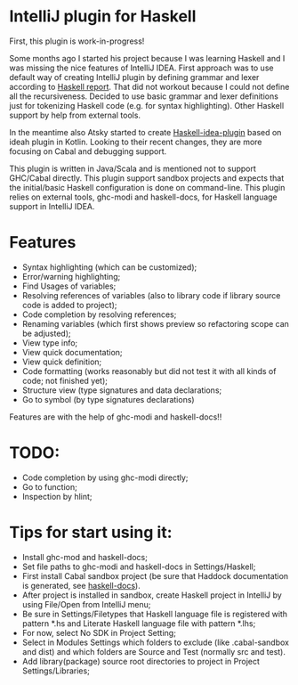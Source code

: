 # IntelliJ plugin for Haskell

First, this plugin is work-in-progress!

Some months ago I started his project because I was learning Haskell and I was missing the nice features of IntelliJ IDEA. First approach
 was to use default way of creating IntelliJ plugin by defining grammar and lexer according to
  [Haskell report](http://www.haskell.org/onlinereport/haskell2010/haskellch10.html). That did not workout because I could not define all 
  the recursiveness. Decided to use basic grammar and lexer definitions just for tokenizing Haskell code (e.g. for syntax highlighting). 
  Other Haskell support by help from external tools.

In the meantime also Atsky started to create [Haskell-idea-plugin](https://github.com/Atsky/haskell-idea-plugin) based on ideah plugin in Kotlin. 
 Looking to their recent changes, they are more focusing on Cabal and debugging support.
 
This plugin is written in Java/Scala and is mentioned not to support GHC/Cabal directly. This plugin support sandbox projects
and expects that the initial/basic Haskell configuration is done on command-line. This plugin relies on external tools,
 ghc-modi and haskell-docs, for Haskell language support in IntelliJ IDEA.

# Features
- Syntax highlighting (which can be customized);
- Error/warning highlighting;
- Find Usages of variables;
- Resolving references of variables (also to library code if library source code is added to project);
- Code completion by resolving references;
- Renaming variables (which first shows preview so refactoring scope can be adjusted);
- View type info;
- View quick documentation;
- View quick definition;
- Code formatting (works reasonably but did not test it with all kinds of code; not finished yet);
- Structure view (type signatures and data declarations;
- Go to symbol (by type signatures declarations)

Features are with the help of ghc-modi and haskell-docs!!

# TODO:
- Code completion by using ghc-modi directly;
- Go to function;
- Inspection by hlint;

# Tips for start using it:
- Install ghc-mod and haskell-docs;
- Set file paths to ghc-modi and haskell-docs in Settings/Haskell;
- First install Cabal sandbox project (be sure that Haddock documentation is generated, see [haskell-docs](https://github.com/chrisdone/haskell-docs)). 
- After project is installed in sandbox, create Haskell project in IntelliJ by using File/Open from IntelliJ menu;
- Be sure in Settings/Filetypes that Haskell language file is registered with pattern *.hs and Literate Haskell language file with pattern *.lhs; 
- For now, select No SDK in Project Setting;
- Select in Modules Settings which folders to exclude (like .cabal-sandbox and dist) and which folders are Source and Test (normally src and test).
- Add library(package) source root directories to project in Project Settings/Libraries;